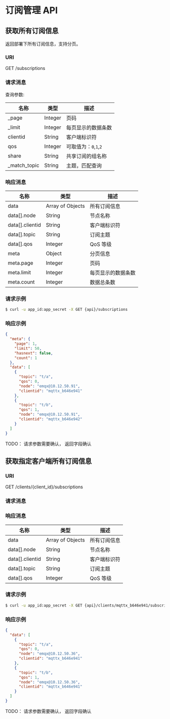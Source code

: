 # 订阅管理 API

## 获取所有订阅信息

返回部署下所有订阅信息，支持分页。

### URI

GET /subscriptions

### 请求消息

查询参数:

| 名称         | 类型    | 描述                  |
| ------------ | ------- | --------------------- |
| _page        | Integer | 页码                  |
| _limit       | Integer | 每页显示的数据条数    |
| clientid     | String  | 客户端标识符          |
| qos          | Integer | 可取值为：`0`,`1`,`2` |
| share        | String  | 共享订阅的组名称      |
| _match_topic | String  | 主题，匹配查询        |

### 响应消息

| 名称            | 类型             | 描述               |
| --------------- | ---------------- | ------------------ |
| data            | Array of Objects | 所有订阅信息       |
| data[].node     | String           | 节点名称           |
| data[].clientid | String           | 客户端标识符       |
| data[].topic    | String           | 订阅主题           |
| data[].qos      | Integer          | QoS 等级           |
| meta            | Object           | 分页信息           |
| meta.page       | Integer          | 页码               |
| meta.limit      | Integer          | 每页显示的数据条数 |
| meta.count      | Integer          | 数据总条数         |

### 请求示例

```bash
$ curl -u app_id:app_secret -X GET {api}/subscriptions
```

### 响应示例

```JSON
{
  "meta": {
    "page": 1,
    "limit": 50,
    "hasnext": false,
    "count": 1
  },
  "data": [
    {
      "topic": "t/a",
      "qos": 0,
      "node": "emqx@10.12.50.91",
      "clientid": "mqttx_b646e941"
    },
    {
      "topic": "t/b",
      "qos": 1,
      "node": "emqx@10.12.50.91",
      "clientid": "mqttx_b646e942"
    }
  ]
}
```

TODO： 请求参数需要确认， 返回字段确认

## 获取指定客户端所有订阅信息

### URI

GET /clients/{client_id}/subscriptions

### 请求消息



### 响应消息

| 名称            | 类型             | 描述         |
| --------------- | ---------------- | ------------ |
| data            | Array of Objects | 所有订阅信息 |
| data[].node     | String           | 节点名称     |
| data[].clientid | String           | 客户端标识符 |
| data[].topic    | String           | 订阅主题     |
| data[].qos      | Integer          | QoS 等级     |

### 请求示例

```bash
$ curl -u app_id:app_secret -X GET {api}/clients/mqttx_b646e941/subscriptions
```

### 响应示例

```JSON
{
  "data": [
    {
      "topic": "t/a",
      "qos": 0,
      "node": "emqx@10.12.50.36",
      "clientid": "mqttx_b646e941"
    },
    {
      "topic": "t/b",
      "qos": 1,
      "node": "emqx@10.12.50.36",
      "clientid": "mqttx_b646e941"
    }
  ]
}
```


TODO： 请求参数需要确认， 返回字段确认

